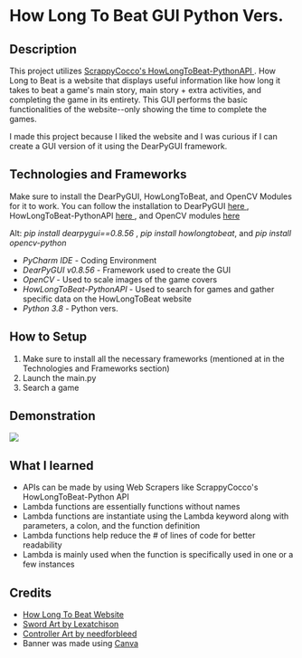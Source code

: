 <!-- Title -->
<h1> How Long To Beat GUI Python Vers. </h1>

<!-- Description -->
<h2> Description </h2>

<!-- 1. Describe the project -->
<p> This project utilizes <a href="https://github.com/ScrappyCocco/HowLongToBeat-PythonAPI"> ScrappyCocco's HowLongToBeat-PythonAPI </a>. How Long to Beat is a website that displays useful information like how long it takes to beat a game's main story, main story + extra activities, and completing the game in its entirety. This GUI performs the basic functionalities of the website--only showing the time to complete the games.</p>

<!-- 2. Explain why you made it -->
<p> I made this project because I liked the website and I was curious if I can create a GUI version of it using the DearPyGUI framework.</p>

<!-- 3. Describe how this is done -->
<p> </p>

<!-- Technologies and Frameworks -->
<h2> Technologies and Frameworks </h2>
<p> Make sure to install the DearPyGUI, HowLongToBeat, and OpenCV Modules for it to work. You can follow the installation to DearPyGUI <a href="https://github.com/hoffstadt/DearPyGui"> here </a>, HowLongToBeat-PythonAPI <a href="https://github.com/ScrappyCocco/HowLongToBeat-PythonAPI#usage"> here </a>, and OpenCV modules <a href="https://stackoverflow.com/questions/37776228/pycharm-python-opencv-and-cv2-install-error">here</a></p> 

<p> Alt: <i> pip install dearpygui==0.8.56 </i>, <i> pip install howlongtobeat</i>, and <i> pip install opencv-python</i> </p>

<ul>
    <li><i>PyCharm IDE</i> - Coding Environment </li>
    <li><i>DearPyGUI v0.8.56</i> - Framework used to create the GUI </li>
    <li><i>OpenCV</i> - Used to scale images of the game covers</li>
    <li><i>HowLongToBeat-PythonAPI</i> - Used to search for games and gather specific data on the HowLongToBeat website </li>
    <li><i>Python 3.8</i> - Python vers.</li>
</ul>
  

<!-- How to Setup -->
<h2> How to Setup </h2>
<ol>
    <li> Make sure to install all the necessary frameworks (mentioned at in the Technologies and Frameworks section) </li>
    <li> Launch the main.py </li>
    <li> Search a game </li>
</ol>

<!-- Demonstration-->
<h2> Demonstration </h2>
<img src="https://github.com/gnikkoch96/HowLongToBeat-GUI/blob/master/resources/read_me%20stuff/demo.gif"/>

<!-- What I learned -->
<h2> What I learned </h2>
<ul>
    <li>APIs can be made by using Web Scrapers like ScrappyCocco's HowLongToBeat-Python API</li>
    <li>Lambda functions are essentially functions without names </li>
    <li>Lambda functions are instantiate using the Lambda keyword along with parameters, a colon, and the function definition </li>
    <li>Lambda functions help reduce the # of lines of code for better readability </li>
    <li>Lambda is mainly used when the function is specifically used in one or a few instances </li>
</ul>

<!-- Credits -->
<h2> Credits </h2>
<ul>
    <li><a href="https://howlongtobeat.com/"> How Long To Beat Website </a></li>
    <li><a href="https://opengameart.org/content/medieval-sword"> Sword Art by Lexatchison </a></li>
    <li><a href="https://opengameart.org/content/ps4-controller-icon"> Controller Art by needforbleed </a></li>
    <li>Banner was made using <a href="https://www.canva.com/"> Canva </a></li>
</ul>

